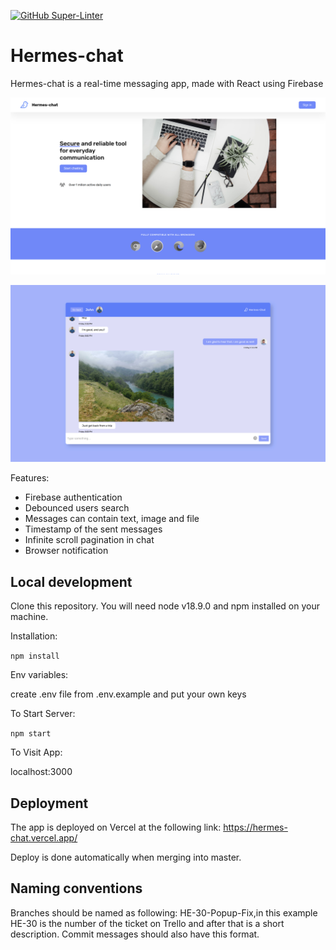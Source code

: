 [![GitHub Super-Linter](https://github.com/BogdanMilivojevic/hermes-chat/workflows/Lint%20Code%20Base/badge.svg)](https://github.com/marketplace/actions/super-linter)

# Hermes-chat  
Hermes-chat is a real-time messaging app, made with React using Firebase  

![Homescreen](/public/uiOne.png)

![Chat](/public/uiTwo.png)

Features:
- Firebase authentication
- Debounced users search
- Messages can contain text, image and file
- Timestamp of the sent messages
- Infinite scroll pagination in chat
- Browser notification
## Local development   
Clone this repository. You will need node v18.9.0 and npm installed on your machine.

Installation:

` npm install `

Env variables:

create .env file from .env.example and put your own keys

To Start Server:

` npm start `

To Visit App:

localhost:3000

## Deployment   

The app is deployed on Vercel at the following link: https://hermes-chat.vercel.app/ 

Deploy is done automatically when merging into master.
## Naming conventions

Branches should be named as following: HE-30-Popup-Fix,in this example HE-30 is the number of the ticket on Trello and after that is a short description. Commit messages should also have this format.





